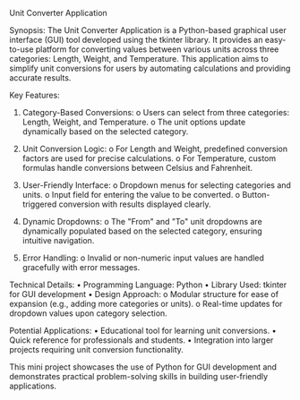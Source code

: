 Unit Converter Application

Synopsis:
The Unit Converter Application is a Python-based graphical user interface (GUI) tool developed using the tkinter library. It provides an easy-to-use platform for converting values between various units across three categories: Length, Weight, and Temperature. This application aims to simplify unit conversions for users by automating calculations and providing accurate results.

Key Features:
1.	Category-Based Conversions:
o	Users can select from three categories: Length, Weight, and Temperature.
o	The unit options update dynamically based on the selected category.

2.	Unit Conversion Logic:
o	For Length and Weight, predefined conversion factors are used for precise calculations.
o	For Temperature, custom formulas handle conversions between Celsius and Fahrenheit.

3.	User-Friendly Interface:
o	Dropdown menus for selecting categories and units.
o	Input field for entering the value to be converted.
o	Button-triggered conversion with results displayed clearly.

4.	Dynamic Dropdowns:
o	The "From" and "To" unit dropdowns are dynamically populated based on the selected category, ensuring intuitive navigation.

5.	Error Handling:
o	Invalid or non-numeric input values are handled gracefully with error messages.

Technical Details:
•	Programming Language: Python
•	Library Used: tkinter for GUI development
•	Design Approach: 
o	Modular structure for ease of expansion (e.g., adding more categories or units).
o	Real-time updates for dropdown values upon category selection.

Potential Applications:
•	Educational tool for learning unit conversions.
•	Quick reference for professionals and students.
•	Integration into larger projects requiring unit conversion functionality.

This mini project showcases the use of Python for GUI development and demonstrates practical problem-solving skills in building user-friendly applications.
